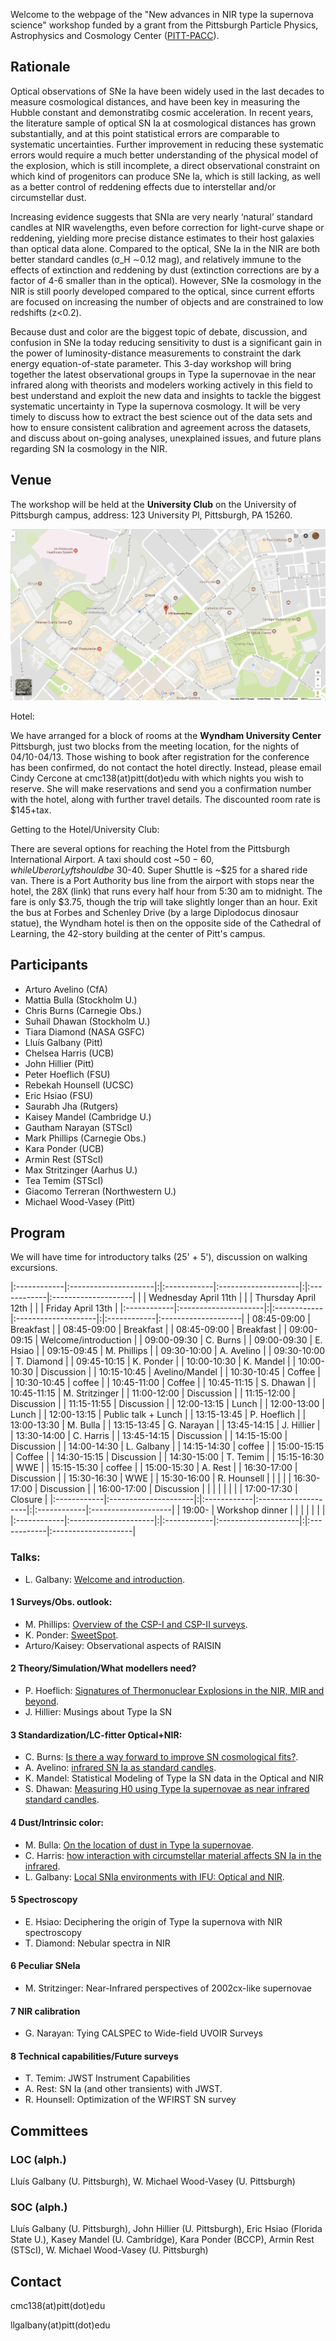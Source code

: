 Welcome to the webpage of the "New advances in NIR type Ia supernova science" workshop funded by a grant from the Pittsburgh Particle Physics, Astrophysics and Cosmology Center ([PITT-PACC](http://www.physicsandastronomy.pitt.edu/pittpacc)).

## Rationale

Optical observations of SNe Ia have been widely used in the last decades to measure cosmological distances, and have been key in measuring the Hubble constant and demonstratibg cosmic acceleration. In recent years, the literature sample of optical SN Ia at cosmological distances has grown substantially, and at this point statistical errors are comparable to systematic uncertainties. Further improvement in reducing these systematic errors would require a much better understanding of the physical model of the explosion, which is still incomplete, a direct observational constraint on which kind of progenitors can produce SNe Ia, which is still lacking, as well as a better control of reddening effects due to interstellar and/or circumstellar dust.

Increasing evidence suggests that SNIa are very nearly ‘natural’ standard candles at NIR wavelengths, even before correction for light-curve shape or reddening, yielding more precise distance estimates to their host galaxies than optical data alone. Compared to the optical, SNe Ia in the NIR are both better standard candles (σ_H ∼0.12 mag), and relatively immune to the effects of extinction and reddening by dust (extinction corrections are by a factor of 4-6 smaller than in the optical). However, SNe Ia cosmology in the NIR is still poorly developed compared to the optical, since current efforts are focused on increasing the number of objects and are constrained to low redshifts (z<0.2).

Because dust and color are the biggest topic of debate, discussion, and confusion in SNe Ia today reducing sensitivity to dust is a significant gain in the power of luminosity-distance measurements to constraint the dark energy equation-of-state parameter. This 3-day workshop will bring together the latest observational groups in Type Ia supernovae in the near infrared along with theorists and modelers working actively in this field to best understand and exploit the new data and insights to tackle the biggest systematic
uncertainty in Type Ia supernova cosmology. It will be very timely to discuss how to extract the best science out of the data sets and how to ensure consistent calibration and agreement across the datasets, and discuss about on-going analyses, unexplained issues, and future plans regarding SN Ia cosmology in the NIR.

## Venue

The workshop will be held at the **University Club** on the University of Pittsburgh campus, address: 123 University Pl, Pittsburgh, PA 15260. 

[![](https://raw.githubusercontent.com/snianir/webpage/master/map.png)](https://www.google.com/maps/place/123+University+Pl,+Pittsburgh,+PA+15213/@40.4441628,-79.9567206,16.79z/data=!4m13!1m7!3m6!1s0x8834f22915b10c2f:0x4034aeb788d64a44!2s123+University+Pl,+Pittsburgh,+PA+15213!3b1!8m2!3d40.444211!4d-79.9568323!3m4!1s0x8834f22915b10c2f:0x4034aeb788d64a44!8m2!3d40.444211!4d-79.9568323?hl=en)

Hotel:

We have arranged for a block of rooms at the **Wyndham University Center** Pittsburgh, just two blocks from the meeting location, for the nights of 04/10-04/13.  Those wishing to book after registration for the conference has been confirmed, do not contact the hotel directly. Instead, please email Cindy Cercone at cmc138(at)pitt(dot)edu with which nights you wish to reserve. She will make reservations and send you a confirmation number with the hotel, along with further travel details.  The discounted room rate is $145+tax.

Getting to the Hotel/University Club:

There are several options for reaching the Hotel from the Pittsburgh International Airport.  A taxi should cost ~$50-60, while Uber or Lyft should be ~$30-40.  Super Shuttle is ~$25 for a shared ride van.  There is a Port Authority bus line from the airport with stops near the hotel, the 28X (link) that runs every half hour from 5:30 am to midnight.  The fare is only $3.75, though the trip will take slightly longer than an hour. Exit the bus at Forbes and Schenley Drive (by a large Diplodocus dinosaur statue), the Wyndham hotel is then on the opposite side of the Cathedral of Learning, the 42-story building at the center of Pitt's campus.


## Participants

- Arturo Avelino (CfA)
- Mattia Bulla (Stockholm U.)
- Chris Burns (Carnegie Obs.)
- Suhail Dhawan (Stockholm U.)
- Tiara Diamond (NASA GSFC)
- Lluís Galbany (Pitt)
- Chelsea Harris (UCB)
- John Hillier (Pitt)
- Peter Hoeflich (FSU)
- Rebekah Hounsell (UCSC)
- Eric Hsiao (FSU)
- Saurabh Jha (Rutgers)
- Kaisey Mandel (Cambridge U.)
- Gautham Narayan (STScI)
- Mark Phillips (Carnegie Obs.)
- Kara Ponder (UCB)
- Armin Rest (STScI)
- Max Stritzinger (Aarhus U.)
- Tea Temim (STScI)
- Giacomo Terreran (Northwestern U.)
- Michael Wood-Vasey (Pitt)


## Program

We will have time for introductory talks (25' + 5'), discussion on walking excursions. 

|:------------|:---------------------|:|:------------|:--------------------|:|:------------|:--------------------|
|             | Wednesday April 11th | |             | Thursday April 12th | |             | Friday  April 13th  |
|:------------|:---------------------|:|:------------|:--------------------|:|:------------|:--------------------|
| 08:45-09:00 | Breakfast            | | 08:45-09:00 | Breakfast           | | 08:45-09:00 | Breakfast           |
| 09:00-09:15 | Welcome/introduction | | 09:00-09:30 | C. Burns            | | 09:00-09:30 | E. Hsiao            |
| 09:15-09:45 | M. Phillips          | | 09:30-10:00 | A. Avelino          | | 09:30-10:00 | T. Diamond          |
| 09:45-10:15 | K. Ponder            | | 10:00-10:30 | K. Mandel           | | 10:00-10:30 | Discussion          |
| 10:15-10:45 | Avelino/Mandel       | | 10:30-10:45 | Coffee              | | 10:30-10:45 | coffee              |
| 10:45-11:00 | Coffee               | | 10:45-11:15 | S. Dhawan           | | 10:45-11:15 | M. Stritzinger      |
| 11:00-12:00 | Discussion           | | 11:15-12:00 | Discussion          | | 11:15-11:55 | Discussion          |
| 12:00-13:15 | Lunch                | | 12:00-13:00 | Lunch               | | 12:00-13:15 | Public talk + Lunch |
| 13:15-13:45 | P. Hoeflich          | | 13:00-13:30 | M. Bulla            | | 13:15-13:45 | G. Narayan          |
| 13:45-14:15 | J. Hillier           | | 13:30-14:00 | C. Harris           | | 13:45-14:15 | Discussion          |
| 14:15-15:00 | Discussion           | | 14:00-14:30 | L. Galbany          | | 14:15-14:30 | coffee              |
| 15:00-15:15 | Coffee               | | 14:30-15:15 | Discussion          | | 14:30-15:00 | T. Temim            |
| 15:15-16:30 | WWE                  | | 15:15-15:30 | coffee              | | 15:00-15:30 | A. Rest             |
| 16:30-17:00 | Discussion           | | 15:30-16:30 | WWE                 | | 15:30-16:00 | R. Hounsell         |
|             |                      | | 16:30-17:00 | Discussion          | | 16:00-17:00 | Discussion          |
|             |                      | |             |                     | | 17:00-17:30 | Closure             |
|:------------|:---------------------|:|:------------|:--------------------|:|:------------|:--------------------|
| 19:00-      | Workshop dinner      | |             |                     | |             |                     |
|:------------|:---------------------|:|:------------|:--------------------|:|:------------|:--------------------|

### Talks:

- L. Galbany: [Welcome and introduction](https://github.com/snianir/talks/raw/master/Galbany_Introduction.pdf).

#### 1 Surveys/Obs. outlook: 

- M. Phillips: [Overview of the CSP-I and CSP-II surveys](https://github.com/snianir/talks/raw/master/Phillips_CSP.pdf).
- K. Ponder: [SweetSpot](https://github.com/snianir/talks/raw/master/Ponder_SweetSpot.pdf).
- Arturo/Kaisey: Observational aspects of RAISIN

#### 2 Theory/Simulation/What modellers need?

- P. Hoeflich: [Signatures of Thermonuclear Explosions in the NIR, MIR and beyond](https://github.com/snianir/talks/raw/master/Hoeflich_models.pdf).
- J. Hillier: Musings about Type Ia SN

#### 3 Standardization/LC-fitter Optical+NIR:

- C. Burns: [Is there a way forward to improve SN cosmological fits?](https://github.com/snianir/talks/raw/master/Burns_snoopy.pdf).
- A. Avelino: [infrared SN Ia as standard candles](https://github.com/snianir/talks/raw/master/Avelino_CfA.pdf).
- K. Mandel: Statistical Modeling of Type Ia SN data in the Optical and NIR
- S. Dhawan: [Measuring H0 using Type Ia supernovae as near infrared standard candles](https://github.com/snianir/talks/raw/master/Dhawan_H0.pdf).

#### 4 Dust/Intrinsic color: 

- M. Bulla: [On the location of dust in Type Ia supernovae](https://github.com/snianir/talks/raw/master/Bulla_dust.pdf).
- C. Harris: [how interaction with circumstellar material affects SN Ia in the infrared](https://github.com/snianir/talks/raw/master/Harris_CSM.pdf).
- L. Galbany: [Local SNIa environments with IFU: Optical and NIR](https://github.com/snianir/talks/raw/master/Galbany_IFS.pdf).

#### 5 Spectroscopy

- E. Hsiao: Deciphering the origin of Type Ia supernova with NIR spectroscopy
- T. Diamond: Nebular spectra in NIR

#### 6 Peculiar SNeIa

- M. Stritzinger: Near-Infrared perspectives of 2002cx-like supernovae

#### 7 NIR calibration

- G. Narayan: Tying CALSPEC to Wide-field UVOIR Surveys

#### 8 Technical capabilities/Future surveys

- T. Temim: JWST Instrument Capabilities
- A. Rest: SN Ia (and other transients) with JWST.
- R. Hounsell: Optimization of the WFIRST SN survey

## Committees

### LOC (alph.)

Lluís Galbany (U. Pittsburgh), W. Michael Wood-Vasey (U. Pittsburgh)

### SOC (alph.)

Lluís Galbany (U. Pittsburgh), John Hillier (U. Pittsburgh), Eric Hsiao (Florida State U.), Kasey Mandel (U. Cambridge), Kara Ponder (BCCP), Armin Rest (STScI), W. Michael Wood-Vasey (U. Pittsburgh)

## Contact

cmc138(at)pitt(dot)edu

llgalbany(at)pitt(dot)edu
